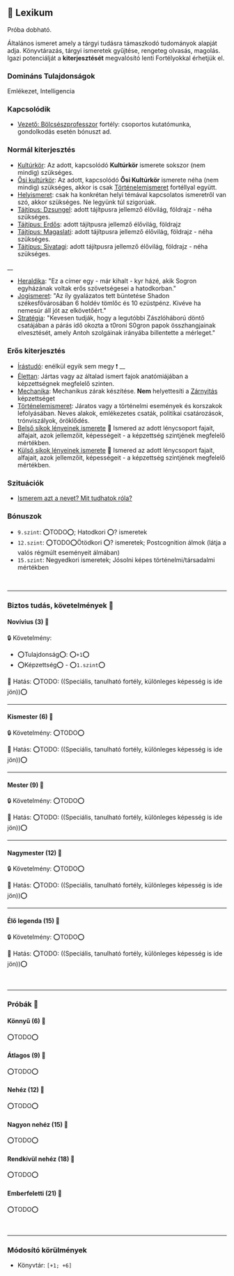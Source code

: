 ## 🔵 Lexikum

Próba dobható.

Általános ismeret amely a tárgyi tudásra támaszkodó tudományok alapját adja. Könyvtárazás, tárgyi ismeretek gyűjtése, rengeteg olvasás, magolás. Igazi potenciálját a **kiterjesztését** megvalósító lenti Fortélyokkal érhetjük el.

### Domináns Tulajdonságok

Emlékezet, Intelligencia

### Kapcsolódik

- [Vezető: Bölcsészprofesszor](../fortelyok.altalanos/vezeto_bolcseszprofesszor.md) fortély: csoportos kutatómunka, gondolkodás esetén bónuszt ad.

### Normál kiterjesztés

- [Kultúrkör](../fortelyok.kiemelt/kulturkor.md): Az adott, kapcsolódó **Kultúrkör** ismerete sokszor (nem mindig) szükséges.
- [Ősi kultúrkör](../fortelyok.altalanos/osi_kulturkor.md): Az adott, kapcsolódó **Ősi Kultúrkör** ismerete néha (nem mindig) szükséges, akkor is csak [Történelemismeret](../fortelyok.altalanos/tortenelemismeret.md) fortéllyal együtt.
- [Helyismeret](../fortelyok.kiemelt/helyismeret.md): csak ha konkrétan helyi témával kapcsolatos ismeretről van szó, akkor szükséges. Ne legyünk túl szigorúak.
- [Tájtípus: Dzsungel](../fortelyok.szabad/tajtipus_dzsungel.md): adott tájítpusra jellemző élővilág, földrajz - néha szükséges.
- [Tájtípus: Erdős](../fortelyok.szabad/tajtipus_erdos.md): adott tájítpusra jellemző élővilág, földrajz
- [Tájtípus: Magaslati](../fortelyok.szabad/tajtipus_magaslati.md): adott tájítpusra jellemző élővilág, földrajz - néha szükséges.
- [Tájtípus: Sivatagi](../fortelyok.szabad/tajtipus_sivatagi.md): adott tájítpusra jellemző élővilág, földrajz - néha szükséges.

__
- [Heraldika](../fortelyok.szabad/heraldika.md): "Ez a címer egy - már kihalt - kyr házé, akik Sogron egyházának voltak erős szövetségesei a hatodkorban."
- [Jogismeret](../fortelyok.szabad/jogismeret.md): "Az íly gyalázatos tett büntetése Shadon székesfővárosában 6 holdév tömlőc és 10 ezüstpénz. Kivéve ha nemesúr áll jót az elkövetőért."
- [Stratégia](../fortelyok.szabad/strategia.md): "Kevesen tudják, hogy a legutóbbi Zászlóháború döntő csatájában a párás idő okozta a t0roni S0gron papok összhangjainak elvesztését, amely Antoh szolgáinak irányába billentette a mérleget."

### Erős kiterjesztés

- [Írástudó](../fortelyok.altalanos/irastudo.md): enélkül egyik sem megy ❗
__
- [Élettan](../fortelyok.altalanos/elettan.md): Jártas vagy az általad ismert fajok anatómiájában a képzettségnek megfelelő szinten.
- [Mechanika](../fortelyok.altalanos/mechanika.md): Mechanikus zárak készítése. **Nem** helyettesíti a [Zárnyitás](zarnyitas.md) képzettséget
- [Történelemismeret](../fortelyok.altalanos/tortenelemismeret.md): Járatos vagy a történelmi események és korszakok lefolyásában. Neves alakok, emlékezetes csaták, politikai csatározások, trónviszályok, öröklődés.
- [Belső síkok lényeinek ismerete](../fortelyok.misztikus/belso_sikok_lenyeinek_ismerete.md) 🔁 Ismered az adott lénycsoport fajait, alfajait, azok jellemzőit, képességeit - a képzettség szintjének megfelelő mértékben.
- [Külső síkok lényeinek ismerete](../fortelyok.misztikus/kulso_sikok_lenyeinek_ismerete.md) 🔁 Ismered az adott lénycsoport fajait, alfajait, azok jellemzőit, képességeit - a képzettség szintjének megfelelő mértékben.

### Szituációk

- [Ismerem azt a nevet? Mit tudhatok róla?](../szituaciok/ismerem_mit_tudhatok_rola.md)

### Bónuszok

- `9.szint`: ⭕TODO⭕; Hatodkori ⭕? ismeretek
- `12.szint`: ⭕TODO⭕Ötödkori ⭕? ismeretek; Postcognition álmok (látja a valós régmúlt eseményeit álmában)
- `15.szint`: Negyedkori ismeretek; Jósolni képes történelmi/társadalmi mértékben

<br />

---
### Biztos tudás, követelmények 📖

#### Novívius (3) 📖

🔒 Követelmény:
- ⭕Tulajdonság⭕: ⭕`+1`⭕
- ⭕Képzettség⭕ - ⭕`1.szint`⭕

🌟 Hatás: ⭕TODO: ((Speciális, tanulható fortély, különleges képesség is ide jön))⭕

---
#### Kismester (6) 📖

🔒 Követelmény: ⭕TODO⭕

🌟 Hatás: ⭕TODO: ((Speciális, tanulható fortély, különleges képesség is ide jön))⭕

---
#### Mester (9) 📖

🔒 Követelmény: ⭕TODO⭕

🌟 Hatás: ⭕TODO: ((Speciális, tanulható fortély, különleges képesség is ide jön))⭕

---
#### Nagymester (12) 📖

🔒 Követelmény:  ⭕TODO⭕

🌟 Hatás: ⭕TODO: ((Speciális, tanulható fortély, különleges képesség is ide jön))⭕

---
#### Élő legenda (15) 📖

🔒 Követelmény:  ⭕TODO⭕

🌟 Hatás: ⭕TODO: ((Speciális, tanulható fortély, különleges képesség is ide jön))⭕

<br />

---
### Próbák 🎲

#### Könnyű (6) 🎲 

⭕TODO⭕

#### Átlagos (9) 🎲 

⭕TODO⭕

#### Nehéz (12) 🎲 

⭕TODO⭕

#### Nagyon nehéz (15) 🎲 

⭕TODO⭕

#### Rendkívül nehéz (18) 🎲 

⭕TODO⭕

#### Emberfeletti (21) 🎲 

⭕TODO⭕

<br />

---
### Módosító körülmények

- Könyvtár: `[+1; +6]`
